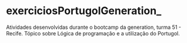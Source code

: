 # exerciciosPortugolGeneration_
Atividades desenvolvidas durante o bootcamp da generation, turma 51 - Recife. Tópico sobre Lógica de programação e a utilização do Portugol.   
